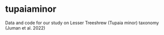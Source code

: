 # tupaiaminor
Data and code for our study on Lesser Treeshrew (Tupaia minor) taxonomy (Juman et al. 2022)

